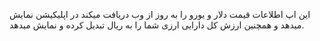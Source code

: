این اپ اطلاعات قیمت دلار و یورو را به روز از وب دریافت میکند در اپلیکیشن نمایش میدهد و همچنین ارزش کل دارایی ارزی شما را به ریال تبدیل کرده و نمایش میدهد.
